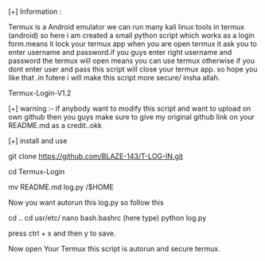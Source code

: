 [+] Information :

Termux is a Android emulator we can run many kali linux tools in termux (android) so here i am created a small python script which works as a login form.means it lock your termux app when you are open termux it ask you to enter username and password.if you guys enter right username and password the termux will open means you can use termux otherwise if you dont enter user and pass this script will close your termux app. so hope you like that .in futere i will make this script more secure/ insha allah.

Termux-Login-V1.2

[+] warning :- if anybody want to modify this script and want to upload on own github then you guys make sure to give my original github link on your README.md as a credit..okk

[+] install and use

git clone https://github.com/BLAZE-143/T-LOG-IN.git

cd Termux-Login

mv README.md log.py /$HOME

Now you want autorun this log.py so follow this

cd ..
cd usr/etc/
nano bash.bashrc
(here type) python log.py

press ctrl + x and then y to save.

Now open Your Termux this script is autorun and secure termux.
